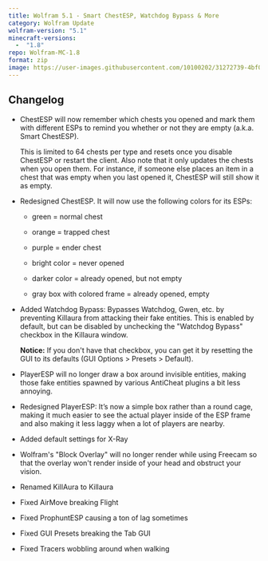 ```yaml
---
title: Wolfram 5.1 - Smart ChestESP, Watchdog Bypass & More
category: Wolfram Update
wolfram-version: "5.1"
minecraft-versions:
  -  "1.8"
repo: Wolfram-MC-1.8
format: zip
image: https://user-images.githubusercontent.com/10100202/31272739-4bf086a4-aa8c-11e7-9b6c-4e8f27913a2e.jpg
---
```

## Changelog

- ChestESP will now remember which chests you opened and mark them with different ESPs to remind you whether or not they are empty (a.k.a. Smart ChestESP).

  This is limited to 64 chests per type and resets once you disable ChestESP or restart the client. Also note that it only updates the chests when you open them. For instance, if someone else places an item in a chest that was empty when you last opened it, ChestESP will still show it as empty.

- Redesigned ChestESP. It will now use the following colors for its ESPs:

  - green = normal chest

  - orange = trapped chest

  - purple = ender chest

  <!--read more-->

  - bright color = never opened

  - darker color = already opened, but not empty

  - gray box with colored frame = already opened, empty

- Added Watchdog Bypass: Bypasses Watchdog, Gwen, etc. by preventing Killaura from attacking their fake entities. This is enabled by default, but can be disabled by unchecking the "Watchdog Bypass" checkbox in the Killaura window.

  **Notice:** If you don't have that checkbox, you can get it by resetting the GUI to its defaults (GUI Options > Presets > Default).

- PlayerESP will no longer draw a box around invisible entities, making those fake entities spawned by various AntiCheat plugins a bit less annoying.

- Redesigned PlayerESP: It’s now a simple box rather than a round cage, making it much easier to see the actual player inside of the ESP frame and also making it less laggy when a lot of players are nearby.

- Added default settings for X-Ray

- Wolfram's "Block Overlay" will no longer render while using Freecam so that the overlay won't render inside of your head and obstruct your vision.

- Renamed KillAura to Killaura

- Fixed AirMove breaking Flight

- Fixed ProphuntESP causing a ton of lag sometimes

- Fixed GUI Presets breaking the Tab GUI

- Fixed Tracers wobbling around when walking
